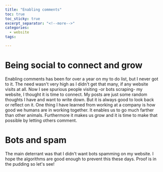 ```yaml
---
title: "Enabling comments"
toc: true
toc_sticky: true
excerpt_separator: "<!--more-->"
categories:
  - website
tags:

---
```

# Being social to connect and grow 
Enabling comments has been for over a year on my to do list, but I never got to it.
The need wasn't very high as I didn't get that many, if any website visits at all.
Now I see spurious people visiting -or bots scraping- my website, I thought it is time to connect.
My posts are just some random thoughts I have and want to write down.
But it is always good to look back or reflect on it.
One thing I have learned from working at a company is how good we humans are in working together.
It enables us to go much farther than other animals.
Furthermore it makes us grow and it is time to make that possible by letting others comment.

# Bots and spam
The main deterrant was that I didn't want bots spamming on my website.
I hope the algorithms are good enough to prevent this these days.
Proof is in the pudding so let's see!
